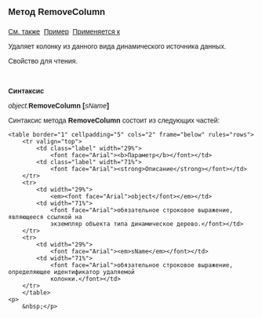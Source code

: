 ﻿<html>
<head>
<title>AsDataDesc\RemoveColumn</title>
</head>

<body>

<p><font size="4" face="Arial"><strong>Метод RemoveColumn<br>
<br>
</strong></font><font face="Arial"><a href="../AsDataDesc.html">См. 
также</a>&nbsp; <u>Пример</u>&nbsp; <a href="../AsDataDesc.html">Применяется 
к</a></font></p>

<p><font face="Arial">Удаляет колонку из данного вида динамического источника 
    данных.</font></p>

<p><font face="Arial">Свойство для чтения. </font></p>

<p class="label">&nbsp;</p>

<p class="label"><font face="Arial"><b>Синтаксис</b></font></p>

<p><font face="Arial"><em>object.</em><strong>RemoveColumn [</strong><em>sName</em><strong>]</strong></font></p>

<p><font face="Arial">Синтаксис метода <strong>RemoveColumn</strong>
состоит из следующих частей:</font></p>

    <table border="1" cellpadding="5" cols="2" frame="below" rules="rows">
        <tr valign="top">
            <td class="label" width="29%">
                <font face="Arial"><b>Параметр</b></font></td>
            <td class="label" width="71%">
                <font face="Arial"><strong>Описание</strong></font></td>
        </tr>
        <tr>
            <td width="29%">
                <em><font face="Arial">object</font></em></td>
            <td width="71%">
                <font face="Arial">обязательное строковое выражение, являющееся ссылкой на 
                экземпляр объекта типа динамическое дерево.</font></td>
        </tr>
        <tr>
            <td width="29%">
                <font face="Arial"><em>sName</em></font></td>
            <td width="71%">
                <font face="Arial">обязательное строковое выражение, определяющее идентификатор удаляемой 
                колонки.</font></td>
        </tr>
        </table>
    <p>
        &nbsp;</p>
</body>
</html>
